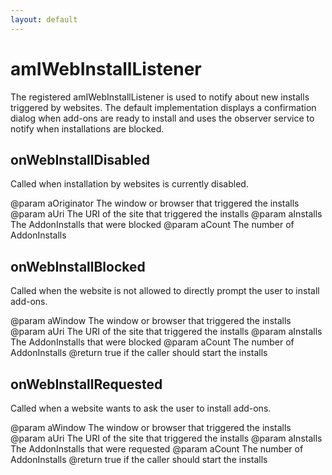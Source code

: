 ```yaml
---
layout: default
---
```


# amIWebInstallListener #

The registered amIWebInstallListener is used to notify about new installs
triggered by websites. The default implementation displays a confirmation
dialog when add-ons are ready to install and uses the observer service to
notify when installations are blocked.


## onWebInstallDisabled ##

Called when installation by websites is currently disabled.

@param  aOriginator
        The window or browser that triggered the installs
@param  aUri
        The URI of the site that triggered the installs
@param  aInstalls
        The AddonInstalls that were blocked
@param  aCount
        The number of AddonInstalls


## onWebInstallBlocked ##

Called when the website is not allowed to directly prompt the user to
install add-ons.

@param  aWindow
        The window or browser that triggered the installs
@param  aUri
        The URI of the site that triggered the installs
@param  aInstalls
        The AddonInstalls that were blocked
@param  aCount
        The number of AddonInstalls
@return true if the caller should start the installs


## onWebInstallRequested ##

Called when a website wants to ask the user to install add-ons.

@param  aWindow
        The window or browser that triggered the installs
@param  aUri
        The URI of the site that triggered the installs
@param  aInstalls
        The AddonInstalls that were requested
@param  aCount
        The number of AddonInstalls
@return true if the caller should start the installs


